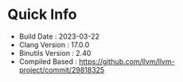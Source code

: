 # Quick Info
* Build Date : 2023-03-22
* Clang Version : 17.0.0
* Binutils Version : 2.40
* Compiled Based : https://github.com/llvm/llvm-project/commit/29818325
